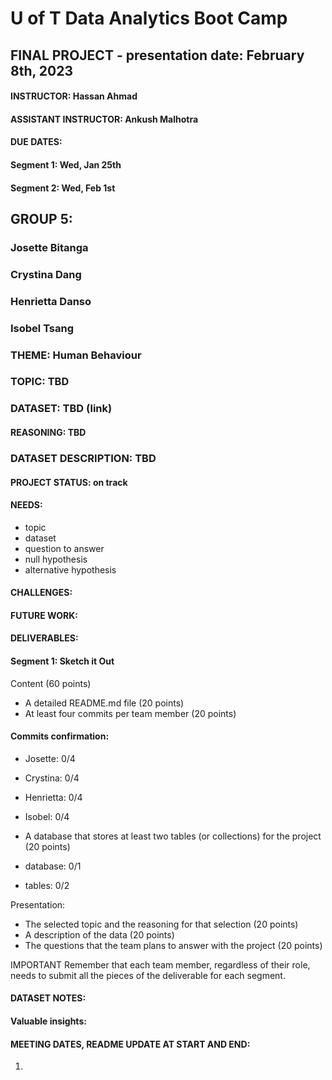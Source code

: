 # U of T Data Analytics Boot Camp
## FINAL PROJECT - presentation date: February 8th, 2023

#### INSTRUCTOR: Hassan Ahmad
#### ASSISTANT INSTRUCTOR: Ankush Malhotra

#### DUE DATES:
#### Segment 1: Wed, Jan 25th
#### Segment 2: Wed, Feb 1st

## GROUP 5:
### Josette Bitanga 
### Crystina Dang
### Henrietta Danso
### Isobel Tsang

### THEME: Human Behaviour
### TOPIC: TBD
### DATASET: TBD (link)
#### REASONING: TBD
### DATASET DESCRIPTION: TBD 

#### PROJECT STATUS: on track
#### NEEDS:
- topic
- dataset
- question to answer
- null hypothesis
- alternative hypothesis

#### CHALLENGES:
#### FUTURE WORK:



#### DELIVERABLES:
#### Segment 1: Sketch it Out
Content (60 points)
- A detailed README.md file (20 points)
- At least four commits per team member (20 points)
#### Commits confirmation:
- Josette: 0/4
- Crystina: 0/4
- Henrietta: 0/4
- Isobel: 0/4

- A database that stores at least two tables (or collections) for the project (20 points)
- database: 0/1
- tables: 0/2

Presentation:
- The selected topic and the reasoning for that selection (20 points)
- A description of the data (20 points)
- The questions that the team plans to answer with the project (20 points)

IMPORTANT
Remember that each team member, regardless of their role, needs to submit all the pieces of the deliverable for each segment.

#### DATASET NOTES:
#### Valuable insights:

#### MEETING DATES, README UPDATE AT START AND END:
1. 